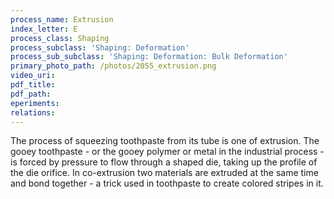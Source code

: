 ```yaml
---
process_name: Extrusion
index_letter: E
process_class: Shaping
process_subclass: 'Shaping: Deformation'
process_sub_subclass: 'Shaping: Deformation: Bulk Deformation'
primary_photo_path: /photos/2055_extrusion.png
video_uri:
pdf_title:
pdf_path:
eperiments:
relations:
---
```


The process of squeezing toothpaste from its tube is one of extrusion. The gooey toothpaste - or the gooey polymer or metal in the industrial process - is forced by pressure to flow through a shaped die, taking up the profile of the die orifice. In co-extrusion two materials are extruded at the same time and bond together - a trick used in toothpaste to create colored stripes in it.
